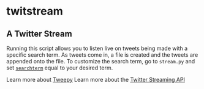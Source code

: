 # twitstream

## A Twitter Stream
Running this script allows you to listen live on tweets being made with a specific search term. As tweets come in, a file is created and the tweets are appended onto the file.
To customize the search term, go to `stream.py` and set [`searchterm`](https://github.com/vishwa35/twitstream/blob/master/stream.py#L14) equal to your desired term.

Learn more about [Tweepy](http://www.tweepy.org/)
Learn more about the [Twitter Streaming API](https://dev.twitter.com/streaming/overview/)
